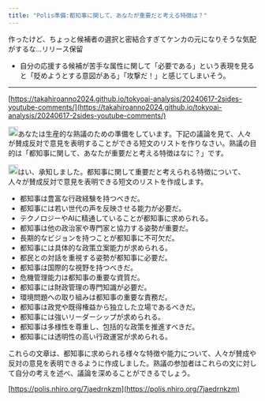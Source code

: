 ```yaml
---
title: "Polis準備:都知事に関して、あなたが重要だと考える特徴は？"
---
```


作ったけど、ちょっと候補者の選択と密結合すぎてケンカの元になりそうな気配がするな…リリース保留
- 自分の応援する候補が苦手な属性に関して「必要である」という表現を見ると「貶めようとする意図がある」「攻撃だ！」と感じてしまいそう。


---
[https://takahiroanno2024.github.io/tokyoai-analysis/20240617-2sides-youtube-comments/](https://takahiroanno2024.github.io/tokyoai-analysis/20240617-2sides-youtube-comments/)

<img src='https://scrapbox.io/api/pages/nishio/nishio/icon' alt='nishio.icon' height="19.5"/>あなたは生産的な熟議のための準備をしています。下記の議論を見て、人々が賛成反対で意見を表明することができる短文のリストを作りなさい。熟議の目的は「都知事に関して、あなたが重要だと考える特徴はなに？」です。

<img src='https://scrapbox.io/api/pages/nishio/claude/icon' alt='claude.icon' height="19.5"/>はい、承知しました。都知事に関して重要だと考えられる特徴について、人々が賛成反対で意見を表明できる短文のリストを作成します。
- 都知事は豊富な行政経験を持つべきだ。
- 都知事には若い世代の声を反映させる能力が必要だ。
- テクノロジーやAIに精通していることが都知事に求められる。
- 都知事は他の政治家や専門家と協力する姿勢が重要だ。
- 長期的なビジョンを持つことが都知事に不可欠だ。
- 都知事には具体的な政策立案能力が求められる。
- 都民との対話を重視する姿勢が都知事に必要だ。
- 都知事は国際的な視野を持つべきだ。
- 危機管理能力は都知事の重要な資質だ。
- 都知事には財政管理の専門知識が必要だ。
- 環境問題への取り組みは都知事の重要な責務だ。
- 都知事は政党や既得権益から独立した立場であるべきだ。
- 都知事には強いリーダーシップが求められる。
- 都知事は多様性を尊重し、包括的な政策を推進すべきだ。
- 都知事には透明性の高い行政運営が求められる。

これらの文章は、都知事に求められる様々な特徴や能力について、人々が賛成や反対の意見を表明できるように作成しました。熟議の参加者はこれらの文に対して自分の考えを述べ、議論を深めることができるでしょう。

[https://polis.nhiro.org/7jaedrnkzm](https://polis.nhiro.org/7jaedrnkzm)
